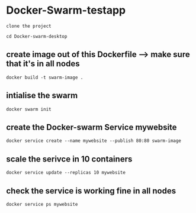 # Docker-Swarm-testapp


``` clone the project ```

``` cd Docker-swarm-desktop ```

## create image out of this Dockerfile --> make sure that it's in all nodes
``` docker build -t swarm-image . ```

## intialise the swarm 
``` docker swarm init ```

## create the Docker-swarm Service mywebsite
``` docker service create --name mywebsite --publish 80:80 swarm-image ```

## scale the serivce in 10 containers 
``` docker service update --replicas 10 mywebsite ```

## check the service is working fine in all nodes 

``` docker service ps mywebsite ```
